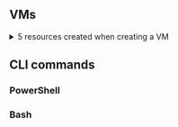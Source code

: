 ## VMs

<details>
    <summary>5 resources created when creating a VM</summary>
    <p>- network interface</p>
    <p>- network security group</p>
    <p>- virtual network</p>
    <p>- OS disk</p>
    <p>- public IP address</p>
</details>

## CLI commands
### PowerShell
### Bash
